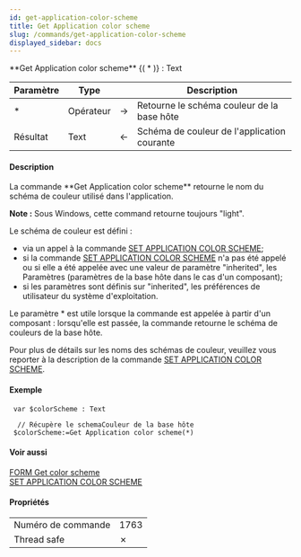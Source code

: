 ```yaml
---
id: get-application-color-scheme
title: Get Application color scheme
slug: /commands/get-application-color-scheme
displayed_sidebar: docs
---
```


<!--REF #_command_.Get Application color scheme.Syntax-->**Get Application color scheme** {( * )} : Text<!-- END REF-->
<!--REF #_command_.Get Application color scheme.Params-->
| Paramètre | Type |  | Description |
| --- | --- | --- | --- |
| * | Opérateur | &#8594;  | Retourne le schéma couleur de la base hôte |
| Résultat | Text | &#8592; | Schéma de couleur de l'application courante |

<!-- END REF-->

#### Description 

<!--REF #_command_.Get Application color scheme.Summary-->La commande **Get Application color scheme** retourne le nom du schéma de couleur utilisé dans l'application.<!-- END REF--> 

**Note :** Sous Windows, cette command retourne toujours "light".

Le schéma de couleur est défini :

* via un appel à la commande [SET APPLICATION COLOR SCHEME](set-application-color-scheme.md);
* si la commande [SET APPLICATION COLOR SCHEME](set-application-color-scheme.md) n'a pas été appelé ou si elle a été appelée avec une valeur de paramètre "inherited", les Paramètres (paramètres de la base hôte dans le cas d'un composant);
* si les paramètres sont définis sur "inherited", les préférences de utilisateur du système d'exploitation.

Le paramètre \* est utile lorsque la commande est appelée à partir d'un composant : lorsqu'elle est passée, la commande retourne le schéma de couleurs de la base hôte.

Pour plus de détails sur les noms des schémas de couleur, veuillez vous reporter à la description de la commande [SET APPLICATION COLOR SCHEME](set-application-color-scheme.md).

#### Exemple 

```4d
 var $colorScheme : Text
 
  // Récupère le schemaCouleur de la base hôte
 $colorScheme:=Get Application color scheme(*)
```

#### Voir aussi 

[FORM Get color scheme](form-get-color-scheme.md)  
[SET APPLICATION COLOR SCHEME](set-application-color-scheme.md)  

#### Propriétés

|  |  |
| --- | --- |
| Numéro de commande | 1763 |
| Thread safe | &cross; |


